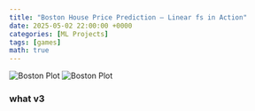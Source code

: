 ```yaml
---
title: "Boston House Price Prediction – Linear fs in Action"
date: 2025-05-02 22:00:00 +0000
categories: [ML Projects]
tags: [games]
math: true
---
```



![Boston Plot](/learning-bioinformatics/assets/img/post1/main_14_1.png)
![Boston Plot](/learning-bioinformatics/learning-bioinformatics/assets/img/post1/main_14_1.png)


### what v3
